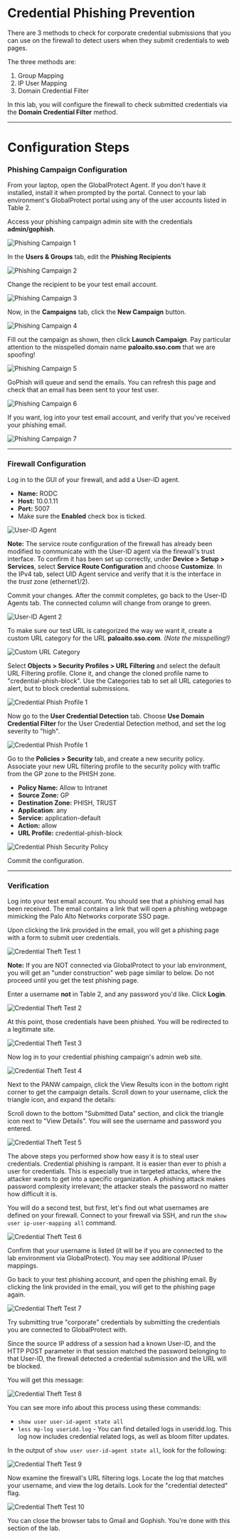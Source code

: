 <h1>Credential Phishing Prevention</h1>

There are 3 methods to check for corporate credential submissions that you can use on the firewall
to detect users when they submit credentials to web pages.

The three methods are:

1. Group Mapping
2. IP User Mapping
3. Domain Credential Filter

In this lab, you will configure the firewall to check submitted credentials via the **Domain 
Credential Filter** method.

---

<h1>Configuration Steps</h1>

### Phishing Campaign Configuration

From your laptop, open the GlobalProtect Agent.  If you don't have it installed, install it when 
prompted by the portal.  Connect to your lab environment's GlobalProtect portal using any of the 
user accounts listed in Table 2.

Access your phishing campaign admin site with the credentials **admin/gophish**.

![Phishing Campaign 1](img/phishing_campaign_1.png)

In the **Users & Groups** tab, edit the **Phishing Recipients** 

![Phishing Campaign 2](img/phishing_campaign_2.png)

Change the recipient to be your test email account.

![Phishing Campaign 3](img/phishing_campaign_3.png)

Now, in the **Campaigns** tab, click the **New Campaign** button.

![Phishing Campaign 4](img/phishing_campaign_4.png)

Fill out the campaign as shown, then click **Launch Campaign**.  Pay particular attention to the 
misspelled domain name **paloaito.sso.com** that we are spoofing!

![Phishing Campaign 5](img/phishing_campaign_5.png)

GoPhish will queue and send the emails.  You can refresh this page and check that an email has been
sent to your test user.

![Phishing Campaign 6](img/phishing_campaign_6.png)

If you want, log into your test email account, and verify that you've received your phishing email.

![Phishing Campaign 7](img/phishing_campaign_7.png)

---

### Firewall Configuration

Log in to the GUI of your firewall, and add a User-ID agent.

   - **Name:** RODC
   - **Host:** 10.0.1.11
   - **Port:** 5007
   - Make sure the **Enabled** check box is ticked.

![User-ID Agent](img/uid_agent.png)

**Note:** The service route configuration of the firewall has already been modified to communicate
with the User-ID agent via the firewall's trust interface.  To confirm it has been set up correctly,
under **Device > Setup > Services**, select **Service Route Configuration** and choose 
**Customize**.  In the IPv4 tab, select UID Agent service and verify that it is the interface in 
the *trust* zone (ethernet1/2).

Commit your changes.  After the commit completes, go back to the User-ID Agents tab.  The connected
column will change from orange to green.

![User-ID Agent 2](img/uid_agent_2.png)

To make sure our test URL is categorized the way we want it, create a custom URL category for the 
URL **paloaito.sso.com**.  *(Note the misspelling!)*

![Custom URL Category](img/custom_category.png)

Select **Objects > Security Profiles > URL Filtering** and select the default URL Filtering profile.
Clone it, and change the cloned profile name to "credential-phish-block".  Use the Categories tab 
to set all URL categories to alert, but to block credential submissions.  

![Credential Phish Profile 1](img/credential_phish_profile_1.png)

Now go to the **User Credential Detection** tab.  Choose **Use Domain Credential Filter** for the 
User Credential Detection method, and set the log severity to "high".

![Credential Phish Profile 1](img/credential_phish_profile_1.png)

Go to the **Policies > Security** tab, and create a new security policy.  Associate your new URL
filtering profile to the security policy with traffic from the GP zone to the PHISH zone.

  - **Policy Name:** Allow to Intranet
  - **Source Zone:** GP
  - **Destination Zone:** PHISH, TRUST
  - **Application**: any
  - **Service:** application-default
  - **Action:** allow
  - **URL Profile:** credential-phish-block

![Credential Phish Security Policy](img/credential_phish_sec_policy.png)

Commit the configuration.

---

### Verification

Log into your test email account.  You should see that a phishing email has been received.  The
email contains a link that will open a phishing webpage mimicking the Palo Alto Networks corporate
SSO page.

Upon clicking the link provided in the email, you will get a phishing page with a form to submit
user credentials.

![Credential Theft Test 1](img/credential_phish_test_1.png)


**Note:** If you are NOT connected via GlobalProtect to your lab environment, you will get an 
"under construction" web page similar to below.  Do not proceed until you get the test phishing 
page.

Enter a username **not** in Table 2, and any password you'd like.  Click **Login**.

![Credential Theft Test 2](img/credential_phish_test_2.png)

At this point, those credentials have been phished.  You will be redirected to a legitimate site.

![Credential Theft Test 3](img/credential_phish_test_3.png)

Now log in to your credential phishing campaign's admin web site.

![Credential Theft Test 4](img/credential_phish_test_4.png)

Next to the PANW campaign, click the View Results icon in the bottom right corner to get the 
campaign details.  Scroll down to your username, click the triangle icon, and expand the details:

Scroll down to the bottom "Submitted Data" section, and click the triangle icon next to "View 
Details".  You will see the username and password you entered.

![Credential Theft Test 5](img/credential_phish_test_5.png)

The above steps you performed show how easy it is to steal user credentials.  Credential phishing
is rampant.  It is easier than ever to phish a user for credentials.  This is especially true in
targeted attacks, where the attacker wants to get into a specific organization.  A phishing attack
makes password complexity irrelevant; the attacker steals the password no matter how difficult it
is.

You will do a second test, but first, let's find out what usernames are defined on your firewall.
Connect to your firewall via SSH, and run the `show user ip-user-mapping all` command.

![Credential Theft Test 6](img/credential_phish_test_6.png)

Confirm that your username is listed (it will be if you are connected to the lab environment via 
GlobalProtect).  You may see additional IP/user mappings.

Go back to your test phishing account, and open the phishing email.  By clicking the link provided
in the email, you will get to the phishing page again.

![Credential Theft Test 7](img/credential_phish_test_7.png)

Try submitting true "corporate" credentials by submitting the credentials you are connected to 
GlobalProtect with.

Since the source IP address of a session had a known User-ID, and the HTTP POST parameter in that
session matched the password belonging to that User-ID, the firewall detected a credential 
submission and the URL will be blocked.

You will get this message:

![Credential Theft Test 8](img/credential_phish_test_8.png)

You can see more info about this process using these commands:

* `show user user-id-agent state all`
* `less mp-log useridd.log` - You can find detailed logs in useridd.log.  This log now includes 
  credential related logs, as well as bloom filter updates.

In the output of `show user user-id-agent state all`, look for the following:

![Credential Theft Test 9](img/credential_phish_test_9.png)

Now examine the firewall's URL filtering logs.  Locate the log that matches your username, and view
the log details.  Look for the "credential detected" flag.

![Credential Theft Test 10](img/credential_phish_test_10.png)

You can close the browser tabs to Gmail and Gophish.  You're done with this section of the lab.